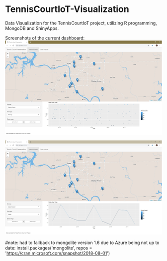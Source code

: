 # TennisCourtIoT-Visualization
Data Visualization for the TennisCourtIoT project, utilizing R programming, MongoDB and ShinyApps.

Screenshots of the current dashboard:
![Screenshot](./misc/dashboard_sample_1.jpg)

![Screenshot](./misc/dashboard_sample_2.jpg)


#note: had to fallback to mongolite version 1.6 due to Azure being not up to date:
install.packages('mongolite', repos = 'https://cran.microsoft.com/snapshot/2018-08-01')
